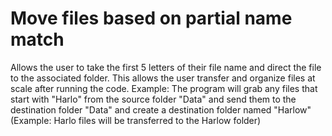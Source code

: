# Move files based on partial name match
Allows the user to take the first 5 letters of their file name and direct the file to the associated folder. This allows the user transfer and organize files at scale after running the code.
Example: The program will grab any files that start with "Harlo" from the source folder "Data" and send them to the destination folder "Data" and create a destination folder named "Harlow"(Example: Harlo files will be transferred to the Harlow folder)
